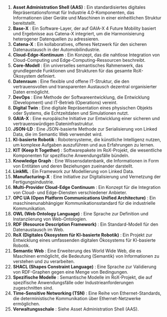 1. **Asset Administration Shell (AAS)** : Ein standardisiertes digitales Repräsentationsformat für Industrie 4.0-Komponenten, das Informationen über Geräte und Maschinen in einer einheitlichen Struktur bereitstellt.
2. **Base-X** : Ein Software-Layer, der auf GAIA-X 4 Future Mobility basiert und Ergebnisse aus Catena-X integriert, um die Harmonisierung heterogener Datenquellen zu adressieren.
3. **Catena-X** : Ein kollaboratives, offenes Netzwerk für den sicheren Datenaustausch in der Automobilindustrie.
4. **Cloud-Edge-Kontinuum** : Ein Konzept, das die nahtlose Integration von Cloud-Computing und Edge-Computing-Ressourcen beschreibt.
5. **Core-Modell** : Ein universelles semantisches Rahmenwerk, das grundlegende Funktionen und Strukturen für das gesamte RoX-Ökosystem definiert.
6. **Datenraum** : Eine flexible und offene IT-Struktur, die den vertrauensvollen und transparenten Austausch dezentral organisierter Daten ermöglicht.
7. **DevOps** : Eine Methode der Softwareentwicklung, die Entwicklung (Development) und IT-Betrieb (Operations) vereint.
8. **Digital Twin** : Eine digitale Repräsentation eines physischen Objekts oder Systems, die Echtzeitdaten und Simulationen nutzt.
9. **GAIA-X** : Eine europäische Initiative zur Entwicklung einer sicheren und vertrauenswürdigen Dateninfrastruktur.
10. **JSON-LD** : Eine JSON-basierte Methode zur Serialisierung von Linked Data, die im Semantic Web verwendet wird.
11. **KI-basierte Robotik** : Robotersysteme, die künstliche Intelligenz nutzen, um komplexe Aufgaben auszuführen und aus Erfahrungen zu lernen.
12. **KIT (Keep It Together)** : Softwarepakete im RoX-Projekt, die wesentliche Komponenten für spezifische Anwendungsfälle bündeln.
13. **Knowledge Graph** : Eine Wissensdatenbank, die Informationen in Form von Entitäten und deren Beziehungen zueinander darstellt.
14. **LinkML** : Ein Framework zur Modellierung von Linked Data.
15. **Manufacturing-X** : Eine Initiative zur Digitalisierung und Vernetzung der Fertigungsindustrie.
16. **Multi-Provider Cloud-Edge Continuum** : Ein Konzept für die Integration von Cloud- und Edge-Diensten verschiedener Anbieter.
17. **OPC UA (Open Platform Communications Unified Architecture)** : Ein maschinenunabhängiger Kommunikationsstandard für die industrielle Kommunikation.
18. **OWL (Web Ontology Language)** : Eine Sprache zur Definition und Instanziierung von Web-Ontologien.
19. **RDF (Resource Description Framework)** : Ein Standard-Modell für den Datenaustausch im Web.
20. **RoX (Digitales Ökosystem für KI-basierte Robotik)** : Ein Projekt zur Entwicklung eines umfassenden digitalen Ökosystems für KI-basierte Robotik.
21. **Semantic Web** : Eine Erweiterung des World Wide Web, die es Maschinen ermöglicht, die Bedeutung (Semantik) von Informationen zu verstehen und zu verarbeiten.
22. **SHACL (Shapes Constraint Language)** : Eine Sprache zur Validierung von RDF-Graphen gegen eine Menge von Bedingungen.
23. **Spezifische Modelle** : Semantische Modelle im RoX-Projekt, die auf spezifische Anwendungsfälle oder Industrieanforderungen zugeschnitten sind.
24. **Time-Sensitive Networking (TSN)** : Eine Reihe von Ethernet-Standards, die deterministische Kommunikation über Ethernet-Netzwerke ermöglichen.
25. **Verwaltungsschale** : Siehe Asset Administration Shell (AAS).